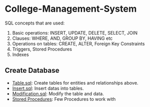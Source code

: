 # College-Management-System

SQL concepts that are used:
1. Basic operations: INSERT, UPDATE, DELETE, SELECT, JOIN
2. Clauses: WHERE, AND, GROUP BY, HAVING etc
3. Operations on tables: CREATE, ALTER, Foreign Key Constraints
4. Triggers, Stored Procedures
5. Indexes

## Create Database

* [Table.sql](https://github.com/Sai-Adithya-717/College-Management-System/blob/main/Create%20Tables.sql.txt): Create tables for entities and relationships above.
* [Insert.sql](https://github.com/Sai-Adithya-717/College-Management-System/blob/main/Inserting%20Data.sql.txt): Insert datas into tables.
* [Modification.sql](https://github.com/Sai-Adithya-717/College-Management-System/blob/main/Modifications.sql.txt): Modify the table and data.
* [Stored Procedures](https://github.com/Sai-Adithya-717/College-Management-System/blob/main/Stored%20procedures.sql.txt): Few Procedures to work with
